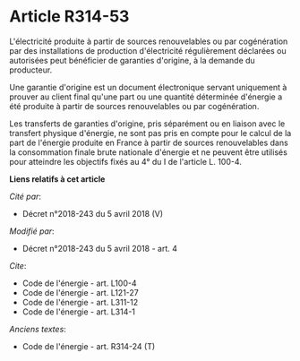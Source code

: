 # Article R314-53

L'électricité produite à partir de sources renouvelables ou par cogénération par des installations de production
d'électricité régulièrement déclarées ou autorisées peut bénéficier de garanties d'origine, à la demande du producteur.

Une garantie d'origine est un document électronique servant uniquement à prouver au client final qu'une part ou une quantité
déterminée d'énergie a été produite à partir de sources renouvelables ou par cogénération.

Les transferts de garanties d'origine, pris séparément ou en liaison avec le transfert physique d'énergie, ne sont pas pris
en compte pour le calcul de la part de l'énergie produite en France à partir de sources renouvelables dans la consommation
finale brute nationale d'énergie et ne peuvent être utilisés pour atteindre les objectifs fixés au 4° du I de l'article L.
100-4.

**Liens relatifs à cet article**

_Cité par_:

  - Décret n°2018-243 du 5 avril 2018 (V)

_Modifié par_:

  - Décret n°2018-243 du 5 avril 2018 - art. 4

_Cite_:

  - Code de l'énergie - art. L100-4
  - Code de l'énergie - art. L121-27
  - Code de l'énergie - art. L311-12
  - Code de l'énergie - art. L314-1

_Anciens textes_:

  - Code de l'énergie - art. R314-24 (T)

